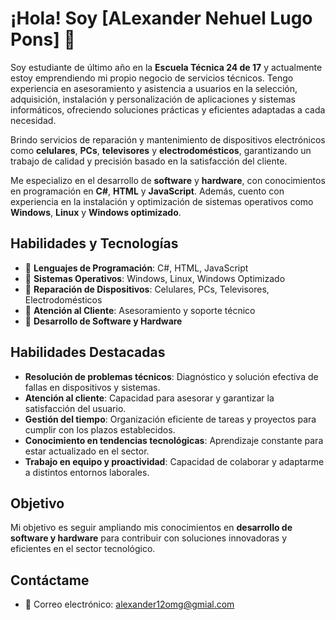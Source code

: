 # ¡Hola! Soy [ALexander Nehuel Lugo Pons] 👋

Soy estudiante de último año en la **Escuela Técnica 24 de 17** y actualmente estoy emprendiendo mi propio negocio de servicios técnicos. Tengo experiencia en asesoramiento y asistencia a usuarios en la selección, adquisición, instalación y personalización de aplicaciones y sistemas informáticos, ofreciendo soluciones prácticas y eficientes adaptadas a cada necesidad.

Brindo servicios de reparación y mantenimiento de dispositivos electrónicos como **celulares**, **PCs**, **televisores** y **electrodomésticos**, garantizando un trabajo de calidad y precisión basado en la satisfacción del cliente.

Me especializo en el desarrollo de **software** y **hardware**, con conocimientos en programación en **C#**, **HTML** y **JavaScript**. Además, cuento con experiencia en la instalación y optimización de sistemas operativos como **Windows**, **Linux** y **Windows optimizado**.

## Habilidades y Tecnologías

- 📌 **Lenguajes de Programación**: C#, HTML, JavaScript
- 📌 **Sistemas Operativos**: Windows, Linux, Windows Optimizado
- 📌 **Reparación de Dispositivos**: Celulares, PCs, Televisores, Electrodomésticos
- 📌 **Atención al Cliente**: Asesoramiento y soporte técnico
- 📌 **Desarrollo de Software y Hardware**

## Habilidades Destacadas

- **Resolución de problemas técnicos**: Diagnóstico y solución efectiva de fallas en dispositivos y sistemas.
- **Atención al cliente**: Capacidad para asesorar y garantizar la satisfacción del usuario.
- **Gestión del tiempo**: Organización eficiente de tareas y proyectos para cumplir con los plazos establecidos.
- **Conocimiento en tendencias tecnológicas**: Aprendizaje constante para estar actualizado en el sector.
- **Trabajo en equipo y proactividad**: Capacidad de colaborar y adaptarme a distintos entornos laborales.

## Objetivo

Mi objetivo es seguir ampliando mis conocimientos en **desarrollo de software y hardware** para contribuir con soluciones innovadoras y eficientes en el sector tecnológico.

## Contáctame

- 📧 Correo electrónico: [alexander12omg@gmial.com](mailto:alexander12omg@gmail.com)
